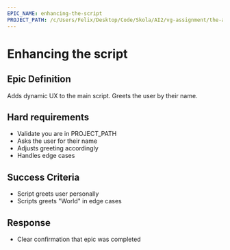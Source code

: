 ```yaml
---
EPIC_NAME: enhancing-the-script
PROJECT_PATH: /c/Users/Felix/Desktop/Code/Skola/AI2/vg-assignment/the-attention-mechanism
---
```


# Enhancing the script

## Epic Definition

Adds dynamic UX to the main script.
Greets the user by their name.


## Hard requirements

- Validate you are in PROJECT_PATH
- Asks the user for their name
- Adjusts greeting accordingly
- Handles edge cases


## Success Criteria

- Script greets user personally
- Scripts greets "World" in edge cases


## Response

- Clear confirmation that epic was completed
